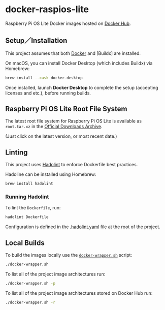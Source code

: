 # docker-raspios-lite

Raspberry Pi OS Lite Docker images hosted on [Docker Hub](https://hub.docker.com/).

## Setup／Installation

This project assumes that both
[Docker](https://docs.docker.com/desktop/setup/install/mac-install/) and \[Buildx\] are
installed.

On macOS, you can install Docker Desktop (which includes Buildx) via Homebrew:

```bash
brew install --cask docker-desktop
```

Once installed, launch **Docker Desktop** to complete the setup (accepting licenses and etc.),
before running builds.

## Raspberry Pi OS Lite Root File System

The latest root file system for Raspberry Pi OS Lite is available as `root.tar.xz` in the
[Official Downloads Archive](https://downloads.raspberrypi.com/raspios_lite_arm64/archive/).

(Just click on the latest version, or most recent date.)

## Linting

This project uses [Hadolint](https://github.com/hadolint/hadolint) to enforce Dockerfile best
practices.

Hadoline can be installed using Homebrew:

```bash
brew install hadolint
```

### Running Hadolint

To lint the `Dockerfile`, run:

```bash
hadolint Dockerfile
```

Configuration is defined in the [.hadolint.yaml](./.hadolint.yaml) file at the root of the
project.

## Local Builds

To build the images locally use the [`docker-wrapper.sh`](./docker-wrapper.sh) script:

```bash
./docker-wrapper.sh
```

To list all of the project image architectures run:

```bash
./docker-wrapper.sh -p
```

To list all of the project image architectures stored on Docker Hub run:

```bash
./docker-wrapper.sh -r
```
